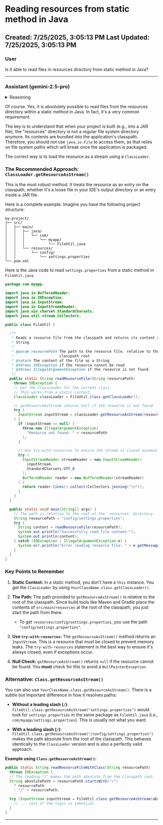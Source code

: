 # Reading resources from static method in Java
Created: 7/25/2025, 3:05:13 PM
Last Updated: 7/25/2025, 3:05:13 PM
---

### User

Is it able to read files in resources directory from static method in Java?


---

### Assistant (gemini-2.5-pro)

<details>
<summary>Reasoning</summary>

**Exploring Static Resource Access**

I'm currently focused on deconstructing the user's initial question. Specifically, I'm identifying the core task (reading a file), the file's location (the resources directory), and the context. I'm aiming to understand the specific situation better so I can figure out the most straightforward explanation. My current approach involves pinpointing the exact needs of this user.


**Defining the Resource Location**

I've moved on to examining the user's focus on the "resources directory," recognizing its vital role in Java build processes like Maven and Gradle. I'm carefully connecting this location to how files are bundled into the final JAR/WAR. Understanding this is crucial to providing an accurate answer, especially concerning its location and runtime implications.


**Refining the Approach**

I'm now zeroing in on the mechanics of resource access within a static method. The pivotal point is that static methods lack direct access to `this` and, consequently, `this.getClass()`. I'm exploring strategies for acquiring a `Class` object from within a static context to use for resource retrieval. Understanding this is key to providing a practical, runnable code example for the user.


**Constructing a Clear Example**

I'm now formulating a complete, runnable code example that addresses the user's requirements. This involves designing a simplified project structure and writing the Java code within. I will incorporate error-handling for missing resources and best practices such as try-with-resources. This practical, concise, demonstration will clarify the theoretical points.


**Crafting the Complete Solution**

I'm now fully immersed in developing the final answer, ensuring it's comprehensive and easy to understand. I'll include a complete runnable code example with best practices. I will cover resource handling using a `try-with-resources` block and error handling. I'll also clarify common pitfalls when accessing resources from static methods.


**Refining the Example Code**

I'm now focusing on creating a robust and practical code example. This includes using a `try-with-resources` block to ensure the `InputStream` is closed, incorporating error handling to manage the scenario where the resource is not found, and defining a clear, simple project structure that illustrates the concept effectively. I also plan to clarify the subtle differences in resource paths with both `Class.getResourceAsStream()` and `ClassLoader.getResourceAsStream()`.

I've already begun working on the code and will ensure it's easily understandable and runs without issues.



</details>

Of course. Yes, it is absolutely possible to read files from the resources directory within a static method in Java. In fact, it's a very common requirement.

The key is to understand that when your project is built (e.g., into a JAR file), the "resources" directory is not a regular file system directory anymore. Its contents are bundled into the application's classpath. Therefore, you should not use `java.io.File` to access them, as that relies on file system paths which will break once the application is packaged.

The correct way is to load the resource as a stream using a `ClassLoader`.

### The Recommended Approach: `ClassLoader.getResourceAsStream()`

This is the most robust method. It treats the resource as an entry on the classpath, whether it's a loose file in your IDE's output directory or an entry inside a JAR file.

Here is a complete example. Imagine you have the following project structure:

```
my-project/
├── src/
│   ├── main/
│   │   ├── java/
│   │   │   └── com/
│   │   │       └── myapp/
│   │   │           └── FileUtil.java
│   │   └── resources/
│   │       └── config/
│   │           └── settings.properties
└── pom.xml
```

Here is the Java code to read `settings.properties` from a static method in `FileUtil.java`.

```java
package com.myapp;

import java.io.BufferedReader;
import java.io.IOException;
import java.io.InputStream;
import java.io.InputStreamReader;
import java.nio.charset.StandardCharsets;
import java.util.stream.Collectors;

public class FileUtil {

  /**
   * Reads a resource file from the classpath and returns its content as a
   * String.
   *
   * @param resourcePath The path to the resource file, relative to the
   *                     classpath root.
   * @return The content of the file as a String.
   * @throws IOException if the resource cannot be read.
   * @throws IllegalArgumentException if the resource is not found.
   */
  public static String readResourceFile(String resourcePath)
    throws IOException {
    // Get the ClassLoader for the current class.
    // This works from a static context.
    ClassLoader classLoader = FileUtil.class.getClassLoader();

    // getResourceAsStream returns null if the resource is not found.
    try (
      InputStream inputStream = classLoader.getResourceAsStream(resourcePath)
    ) {
      if (inputStream == null) {
        throw new IllegalArgumentException(
          "Resource not found: " + resourcePath
        );
      }

      // Use try-with-resources to ensure the stream is closed automatically.
      try (
        InputStreamReader streamReader = new InputStreamReader(
          inputStream,
          StandardCharsets.UTF_8
        );
        BufferedReader reader = new BufferedReader(streamReader)
      ) {
        return reader.lines().collect(Collectors.joining("\n"));
      }
    }
  }

  public static void main(String[] args) {
    // The path is relative to the root of the `resources` directory.
    String resourcePath = "config/settings.properties";
    try {
      String content = readResourceFile(resourcePath);
      System.out.println("Successfully read file content:");
      System.out.println(content);
    } catch (IOException | IllegalArgumentException e) {
      System.err.println("Error reading resource file: " + e.getMessage());
    }
  }
}
```

### Key Points to Remember

1.  **Static Context:** In a static method, you don't have a `this` instance. You get the `ClassLoader` by using `YourClassName.class.getClassLoader()`.

2.  **The Path:** The path provided to `getResourceAsStream()` is relative to the root of the classpath. Since build tools like Maven and Gradle place the contents of `src/main/resources` at the root of the classpath, you just start the path from there.
    *   To get `resources/config/settings.properties`, you use the path `"config/settings.properties"`.

3.  **Use `try-with-resources`:** The `getResourceAsStream()` method returns an `InputStream`. This is a resource that must be closed to prevent memory leaks. The `try-with-resources` statement is the best way to ensure it's always closed, even if exceptions occur.

4.  **Null Check:** `getResourceAsStream()` returns `null` if the resource cannot be found. You **must** check for this to avoid a `NullPointerException`.

### Alternative: `Class.getResourceAsStream()`

You can also use `YourClassName.class.getResourceAsStream()`. There is a subtle but important difference in how it resolves paths:

*   **Without a leading slash (`/`)**: `FileUtil.class.getResourceAsStream("settings.properties")` would look for `settings.properties` in the same package as `FileUtil.java` (i.e., `com/myapp/settings.properties`). This is usually not what you want.

*   **With a leading slash (`/`)**: `FileUtil.class.getResourceAsStream("/config/settings.properties")` makes the path absolute from the root of the classpath. This behaves identically to the `ClassLoader` version and is also a perfectly valid approach.

**Example using `Class.getResourceAsStream()`:**

```java
public static String readResourceFileWithClass(String resourcePath)
  throws IOException {
  // The leading "/" makes the path absolute from the classpath root.
  String absolutePath = resourcePath.startsWith("/")
    ? resourcePath
    : "/" + resourcePath;

  try (InputStream inputStream = FileUtil.class.getResourceAsStream(absolutePath)) {
    // ... rest of the logic is identical
  }
}
```


---
